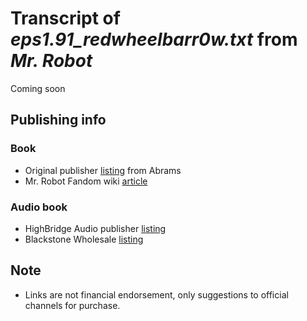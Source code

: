 # Transcript of _eps1.91_redwheelbarr0w.txt_ from _Mr. Robot_ 

Coming soon

## Publishing info
### Book
* Original publisher [listing](https://www.abramsbooks.com/product/mr-robot-red-wheelbarrow_9781419724428/) from Abrams
* Mr. Robot Fandom wiki [article](https://mrrobot.fandom.com/wiki/Eps1.91_redwheelbarr0w.txt)
### Audio book
* HighBridge Audio publisher [listing](https://highbridgeaudio.com/mrrobotredwheelbarrow.html)
* Blackstone Wholesale [listing](https://www.blackstonewholesale.com/mr-robot-red-wheelbarrow?sp=261536)

## Note
* Links are not financial endorsement, only suggestions to official channels for purchase.

